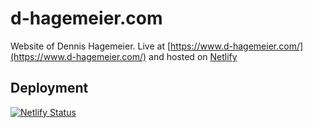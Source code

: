 # d-hagemeier.com

Website of Dennis Hagemeier. Live at [https://www.d-hagemeier.com/](https://www.d-hagemeier.com/) and hosted on [Netlify](http://www.netlify.com)

## Deployment

[![Netlify Status](https://api.netlify.com/api/v1/badges/c8bd9535-8d34-49d2-8575-cf62479b49df/deploy-status)](https://app.netlify.com/sites/d-hagemeier/deploys)
